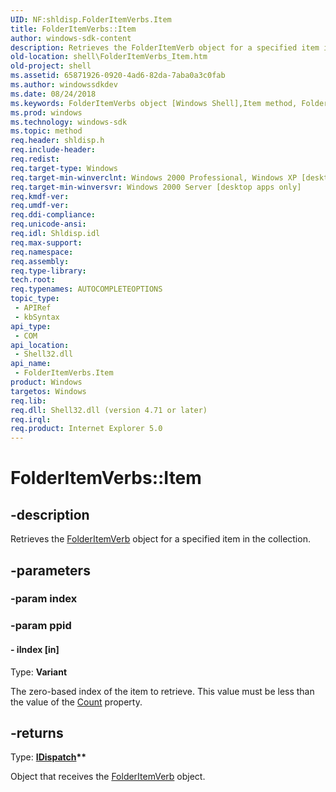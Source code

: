 ```yaml
---
UID: NF:shldisp.FolderItemVerbs.Item
title: FolderItemVerbs::Item
author: windows-sdk-content
description: Retrieves the FolderItemVerb object for a specified item in the collection.
old-location: shell\FolderItemVerbs_Item.htm
old-project: shell
ms.assetid: 65871926-0920-4ad6-82da-7aba0a3c0fab
ms.author: windowssdkdev
ms.date: 08/24/2018
ms.keywords: FolderItemVerbs object [Windows Shell],Item method, FolderItemVerbs.Item, FolderItemVerbs::Item, Item, Item method [Windows Shell], Item method [Windows Shell],FolderItemVerbs object, _win32_FolderItemVerbs_Item, shell.FolderItemVerbs_Item
ms.prod: windows
ms.technology: windows-sdk
ms.topic: method
req.header: shldisp.h
req.include-header: 
req.redist: 
req.target-type: Windows
req.target-min-winverclnt: Windows 2000 Professional, Windows XP [desktop apps only]
req.target-min-winversvr: Windows 2000 Server [desktop apps only]
req.kmdf-ver: 
req.umdf-ver: 
req.ddi-compliance: 
req.unicode-ansi: 
req.idl: Shldisp.idl
req.max-support: 
req.namespace: 
req.assembly: 
req.type-library: 
tech.root: 
req.typenames: AUTOCOMPLETEOPTIONS
topic_type:
 - APIRef
 - kbSyntax
api_type:
 - COM
api_location:
 - Shell32.dll
api_name:
 - FolderItemVerbs.Item
product: Windows
targetos: Windows
req.lib: 
req.dll: Shell32.dll (version 4.71 or later)
req.irql: 
req.product: Internet Explorer 5.0
---
```


# FolderItemVerbs::Item


## -description


Retrieves the <a href="https://msdn.microsoft.com/22f52e3f-875e-4dde-8875-3228639bc7f1">FolderItemVerb</a> object for a specified item in the collection.


## -parameters




### -param index




### -param ppid






#### - iIndex [in]

Type: <b>Variant</b>

The zero-based index of the item to retrieve. This value must be less than the value of the <a href="https://msdn.microsoft.com/a676593b-ea78-433d-a622-221028245c3a">Count</a> property.


## -returns



Type: <b><a href="ebbff4bc-36b2-4861-9efa-ffa45e013eb5">IDispatch</a>**</b>

Object that receives the <a href="https://msdn.microsoft.com/22f52e3f-875e-4dde-8875-3228639bc7f1">FolderItemVerb</a> object.



